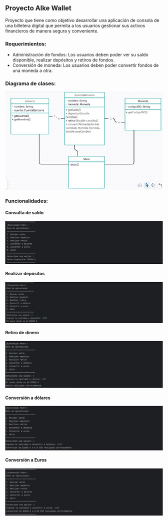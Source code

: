 ## Proyecto Alke Wallet

Proyecto que tiene como objetivo desarrollar una aplicación
de consola de una billetera digital que permita a los usuarios gestionar sus
activos financieros de manera segura y conveniente.

### Requerimientos:

- Administración de fondos: Los usuarios deben poder ver su saldo
disponible, realizar depósitos y retiros de fondos. 
- Conversión de moneda: Los usuarios deben poder convertir fondos
de una moneda a otra.

### Diagrama de clases:

![img](./img/Captura6.JPG)

### Funcionalidades:

#### Consulta de saldo
![img](./img/Captura1.JPG)
#### Realizar depósitos
![img](./img/Captura2.JPG)
#### Retiro de dinero
![img](./img/Captura3.JPG)
#### Conversión a dólares
![img](./img/Captura4.JPG)
#### Conversión a Euros 
![img](./img/Captura5.JPG)


